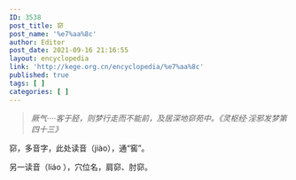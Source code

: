 ```yaml
---
ID: 3538
post_title: 窌
post_name: '%e7%aa%8c'
author: Editor
post_date: 2021-09-16 21:16:55
layout: encyclopedia
link: 'http://kege.org.cn/encyclopedia/%e7%aa%8c'
published: true
tags: [ ]
categories: [ ]
---
```

<blockquote><em>厥气····客于胫，则梦行走而不能前，及居深地窌苑中。《灵枢经·淫邪发梦第四十三》</em></blockquote>
窌，多音字，此处读音（jiào），通“窖”。

另一读音（liáo ），穴位名，肩窌、肘窌。